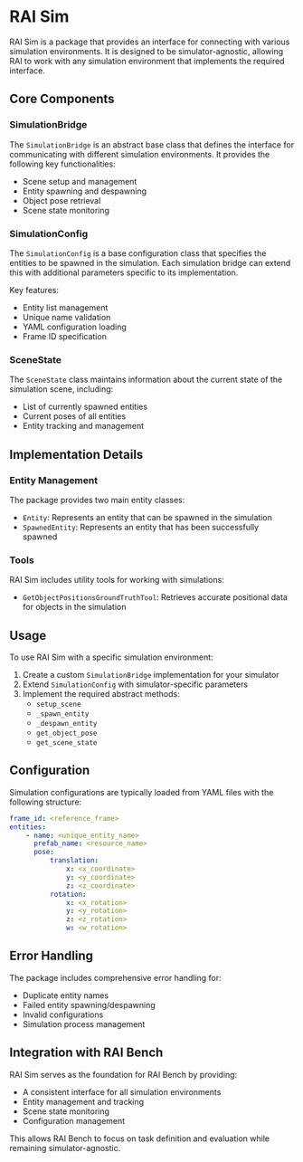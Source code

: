 # RAI Sim

RAI Sim is a package that provides an interface for connecting with various simulation environments. It is designed to be simulator-agnostic, allowing RAI to work with any simulation environment that implements the required interface.

## Core Components

### SimulationBridge

The `SimulationBridge` is an abstract base class that defines the interface for communicating with different simulation environments. It provides the following key functionalities:

-   Scene setup and management
-   Entity spawning and despawning
-   Object pose retrieval
-   Scene state monitoring

### SimulationConfig

The `SimulationConfig` is a base configuration class that specifies the entities to be spawned in the simulation. Each simulation bridge can extend this with additional parameters specific to its implementation.

Key features:

-   Entity list management
-   Unique name validation
-   YAML configuration loading
-   Frame ID specification

### SceneState

The `SceneState` class maintains information about the current state of the simulation scene, including:

-   List of currently spawned entities
-   Current poses of all entities
-   Entity tracking and management

## Implementation Details

### Entity Management

The package provides two main entity classes:

-   `Entity`: Represents an entity that can be spawned in the simulation
-   `SpawnedEntity`: Represents an entity that has been successfully spawned

### Tools

RAI Sim includes utility tools for working with simulations:

-   `GetObjectPositionsGroundTruthTool`: Retrieves accurate positional data for objects in the simulation

## Usage

To use RAI Sim with a specific simulation environment:

1. Create a custom `SimulationBridge` implementation for your simulator
2. Extend `SimulationConfig` with simulator-specific parameters
3. Implement the required abstract methods:
    - `setup_scene`
    - `_spawn_entity`
    - `_despawn_entity`
    - `get_object_pose`
    - `get_scene_state`

## Configuration

Simulation configurations are typically loaded from YAML files with the following structure:

```yaml
frame_id: <reference_frame>
entities:
    - name: <unique_entity_name>
      prefab_name: <resource_name>
      pose:
          translation:
              x: <x_coordinate>
              y: <y_coordinate>
              z: <z_coordinate>
          rotation:
              x: <x_rotation>
              y: <y_rotation>
              z: <z_rotation>
              w: <w_rotation>
```

## Error Handling

The package includes comprehensive error handling for:

-   Duplicate entity names
-   Failed entity spawning/despawning
-   Invalid configurations
-   Simulation process management

## Integration with RAI Bench

RAI Sim serves as the foundation for RAI Bench by providing:

-   A consistent interface for all simulation environments
-   Entity management and tracking
-   Scene state monitoring
-   Configuration management

This allows RAI Bench to focus on task definition and evaluation while remaining simulator-agnostic.
